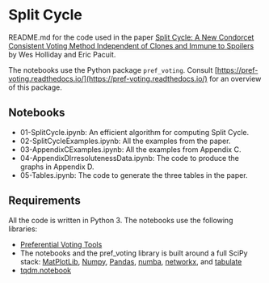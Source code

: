<!-- #region -->

# Split Cycle

README.md for the code used in the paper [Split Cycle: A New Condorcet Consistent Voting Method Independent of Clones and Immune to Spoilers](https://arxiv.org/abs/2004.02350) by Wes Holliday and Eric Pacuit.  


The notebooks use the Python package ``pref_voting``.   Consult [https://pref-voting.readthedocs.io/](https://pref-voting.readthedocs.io/) for an overview of this package.  

## Notebooks

* 01-SplitCycle.ipynb: An efficient algorithm for computing Split Cycle.
* 02-SplitCycleExamples.ipynb: All the examples from the paper. 
* 03-AppendixCExamples.ipynb: All the examples from Appendix C. 
* 04-AppendixDIrresolutenessData.ipynb: The code to produce the graphs in Appendix D. 
* 05-Tables.ipynb: The code to generate the three tables in the paper. 


## Requirements

All the code is written in Python 3. The notebooks use the following libraries: 

- [Preferential Voting Tools](https://pref-voting.readthedocs.io/en/latest/)
- The notebooks and the pref_voting library is built around a full SciPy stack: [MatPlotLib](https://matplotlib.org/), [Numpy](https://numpy.org/), [Pandas](https://pandas.pydata.org/), [numba](http://numba.pydata.org/), [networkx](https://networkx.org/), and [tabulate](https://github.com/astanin/python-tabulate)
- [tqdm.notebook](https://github.com/tqdm/tqdm)

